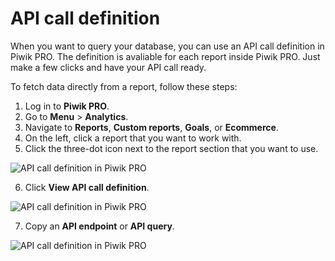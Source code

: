 # API call definition

When you want to query your database, you can use an API call definition
in Piwik PRO. The definition is avaliable for each report inside Piwik
PRO. Just make a few clicks and have your API call ready.

To fetch data directly from a report, follow these steps:

1.  Log in to **Piwik PRO**.
2.  Go to **Menu** \> **Analytics**.
3.  Navigate to **Reports**, **Custom reports**, **Goals**, or
    **Ecommerce**.
4.  On the left, click a report that you want to work with.
5.  Click the three-dot icon next to the report section that you want to
    use.

![API call definition in Piwik PRO](/_static/images/api-call-definition/click-three-dot-icon.png)

6.  Click **View API call definition**.

![API call definition in Piwik PRO](/_static/images/api-call-definition/api-call-definition.png)

7.  Copy an **API endpoint** or **API query**.

![API call definition in Piwik PRO](/_static/images/api-call-definition/copy-api-call-definition.png)
